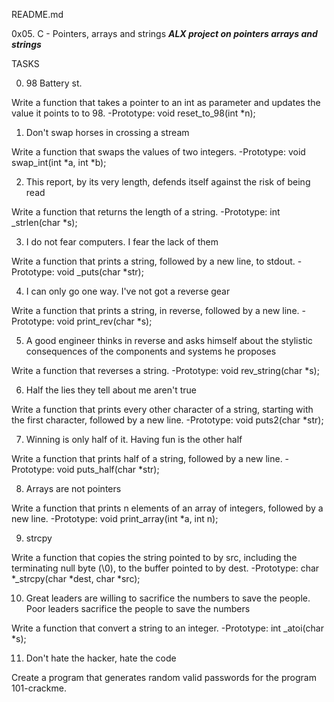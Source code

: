 README.md

0x05. C - Pointers, arrays and strings
***ALX project on pointers arrays and strings***

TASKS

0. 98 Battery st.

Write a function that takes a pointer to an int as parameter and updates the value it points to to 98.
-Prototype: void reset_to_98(int *n);

1. Don't swap horses in crossing a stream

Write a function that swaps the values of two integers.
-Prototype: void swap_int(int *a, int *b);

2. This report, by its very length, defends itself against the risk of being read

Write a function that returns the length of a string.
-Prototype: int _strlen(char *s);

3. I do not fear computers. I fear the lack of them

Write a function that prints a string, followed by a new line, to stdout.
-Prototype: void _puts(char *str);

4. I can only go one way. I've not got a reverse gear

Write a function that prints a string, in reverse, followed by a new line.
-Prototype: void print_rev(char *s);

5. A good engineer thinks in reverse and asks himself about the stylistic consequences of the components and systems he proposes

Write a function that reverses a string.
-Prototype: void rev_string(char *s);

6. Half the lies they tell about me aren't true

Write a function that prints every other character of a string, starting with the first character, followed by a new line.
-Prototype: void puts2(char *str);

7. Winning is only half of it. Having fun is the other half

Write a function that prints half of a string, followed by a new line.
-Prototype: void puts_half(char *str);

8. Arrays are not pointers

Write a function that prints n elements of an array of integers, followed by a new line.
-Prototype: void print_array(int *a, int n);

9. strcpy

Write a function that copies the string pointed to by src, including the terminating null byte (\0), to the buffer pointed to by dest.
-Prototype: char *_strcpy(char *dest, char *src);

10. Great leaders are willing to sacrifice the numbers to save the people. Poor leaders sacrifice the people to save the numbers

Write a function that convert a string to an integer.
-Prototype: int _atoi(char *s);

11. Don't hate the hacker, hate the code

Create a program that generates random valid passwords for the program 101-crackme.
